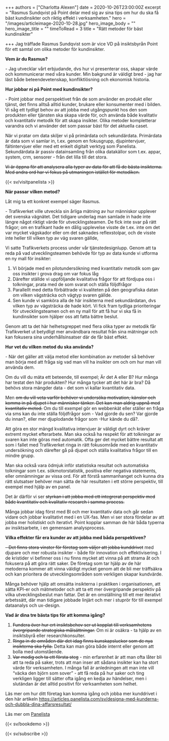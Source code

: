 +++
authors = ["Charlotta Alexen"]
date = 2020-10-26T23:00:00Z
excerpt = "Rasmus Sundqvist på Point delar med sig av sina tips om hur du ska få bäst kundinsikter och riktig effekt i verksamheten."
hero = "/images/articleimage-2020-10-28.jpg"
hero_image_body = ""
hero_image_title = ""
timeToRead = 3
title = "Rätt metoder för bäst kundinsikter"

+++
Jag träffade Rasmus Sundqvist som är vice VD på insiktsbyrån Point för ett samtal om olika metoder för kundinsikter.

**Vem är du Rasmus?**

\- Jag utvecklar vårt erbjudande, dvs hur vi presenterar oss, skapar värde och kommunicerar med våra kunder. Min bakgrund är väldigt bred - jag har läst både beteendevetenskap, konfliktlösning och ekonomisk historia.

**Hur jobbar ni på Point med kundinsikter?**

\- Point jobbar med perspektivet från de som använder en produkt eller tjänst, det finns alltså alltid kunder, brukare eller konsumenter med i bilden. Vi såg ett tydligt behov av att jobba med utgångspunkt hos den som produkten eller tjänsten ska skapa värde för, och använda både kvalitativ och kvantitativ metodik för att skapa insikter. Olika metoder kompletterar varandra och vi använder det som passar bäst för det aktuella caset.

När vi pratar om data skiljer vi på primärdata och sekundärdata. Primärdata är data som vi samlar in, t.ex. genom en fokusgrupp, djupintervjuer, fältintervjuer eller med ett enkelt digitalt verktyg som Panelista. Sekundärdata är passiv datainsamling från olika datakällor som t.ex. appar, system, crm, sensorer - från det lilla till det stora.

~~Vi är öppna för att analysera alla typer av data för att få de bästa insikterna. Med andra ord har vi fokus på utmaningen istället för metodiken.~~

{{< sv/visitpanelista >}}

**När passar vilken metod?**

Låt mig ta ett konkret exempel säger Rasmus.

\- Trafikverket ville utveckla sin årliga mätning av hur människor upplever det svenska vägnätet. Det tidigare underlag man samlade in hade inte längre något riktigt värde för utvecklingsteamen. De fick inte svar på rätt frågor; om en trafikant hade en dålig upplevelse visste de t.ex. inte om det var mycket vägskador eller om det saknades reflexstolpar, och de visste inte heller till vilken typ av väg svaren gällde,

Vi satte Trafikverkets process under vår tjänstedesignlupp. Genom att ta reda på vad utvecklingsteamen behövde för typ av data kunde vi utforma en ny mall för insikter:

1. Vi började med en pilotundersökning med kvantitativ metodik som gav oss insikter i grova drag om var fokus låg
2. Därefter ställde vi uppföljande kvalitativa frågor för att fördjupa oss i tolkningar, prata med de som svarat och ställa följdfrågor
3. Parallellt med detta förbättrade vi kvaliteten på den geografiska datan om vilken vägsträcka och vägtyp svaren gällde.
4. Sen kunde vi samköra alla de här insikterna med sekundärdatan, dvs vilken typ av vägsträcka de hade kört. Vi fick fram tydliga prioriteringar för utvecklingsteamen och en ny mall för att få hur vi ska få in kundinsikter som hjälper oss att fatta bättre beslut.

Genom att ta det här helhetsgreppet med flera olika typer av metodik får Trafikverket ut betydligt mer användbara resultat från sina mätningar och kan fokusera sina underhållsinsatser där de får bäst effekt.

**Hur vet du vilken metod du ska använda?**

\- När det gäller att välja metod eller kombination av metoder så behöver man börja med att fråga sig vad man vill ha insikter om och om hur man vill använda dem.

Om du vill du mäta ett beteende, till exempel; Är det A eller B? Hur många har testat den här produkten? Hur många tycker att det här är bra? Då behövs stora mängder data - det som vi kallar kvantitativ data.

Men ~~om du vill veta varför behöver vi undersöka motivation, känslor och komma in på djupet i hur människor tänker. Det kan man aldrig uppnå med kvantitativ metod.~~ Om du till exempel gör en webbenkät eller ställer en fråga via sms kan du inte ställa följdfrågor som - Vad gjorde du sen? Var gjorde du innan?, eller mer djuplodande frågor som -Hur kände du då?.

Att göra en stor mängd kvalitativa intervjuer är väldigt dyrt och kräver extremt mycket efterarbete. Man ska också ha respekt för att tolkningar av svaren kan inte göras med automatik. Ofta ger det mycket bättre resultat att som i fallet med Trafikverket ringa in rätt fokusområde med en kvantitativ undersökning och därefter gå på djupet och ställa kvalitativa frågor till en mindre grupp.

Man ska också vara ödmjuk inför statistiska resultat och automatiska tolkningar som t.ex. sökmotorstatistik, positiva eller negativa statements, eller omnämningar av vissa ord. För att förstå sammanhanget och kunna dra rätt slutsatser behöver man sätta de här resultaten i ett större perspektiv, till exempel med hjälp av en panel.

Det är därför vi ser ~~styrkan i att jobba med ett integrerat perspektiv med både kvantitativ och kvalitativ research i samma process.~~

Många jobbar idag först med BI och mer kvantitativ data och går sedan vidare och jobbar kvalitativt med i en UX-fas. Men vi ser stora fördelar av att jobba mer holistiskt och iterativt. Point kopplar samman de här båda typerna av insiktsarbete, i en gemensam analysprocess.

**Vilka effekter får era kunder av att jobba med båda perspektiven?**

~~\- Det finns stora vinster för företag som väljer att jobba kunddrivet~~ med djupare och mer robusta insikter - både för innovation och effektivisering. I de kristider vi befinner oss i nu finns mycket att vinna på att strama åt och fokusera på att göra rätt saker. De företag som tar hjälp av de här metoderna kommer att vinna väldigt mycket genom att de bli mer träffsäkra och kan prioritera de utvecklingsområden som verkligen skapar kundvärde.

Många behöver hjälp att omsätta insikterna i praktiken i organisationen, att sätta KPI-er och mätmetoder och att ta ett mer övergripande perspektiv på vilka utvecklingsbeslut man fattar. Det är en omställning till ett mer iterativt arbetssätt, där man tidigare jobbade linjärt och mer i stuprör för till exempel dataanalys och ux-design.

**Vad är dina tre bästa tips för att komma igång?**

1. ~~Fundera över hur ert insiktsbehov ser ut kopplat till verksamhetens övergripande strategiska målsättningar.~~ Om ni är osäkra - ta hjälp av en insiktsbyrå eller researchkonsulter.
2. ~~Ringa in de områden där det idag finns kunskapsluckor som de nya insikterna ska fylla.~~ Detta kan man göra både internt eller genom att bolla med utomstående.
3. ~~Var modig och ta ett första steg~~ - min erfarenhet är att man ofta låter bli att ta reda på saker, trots att man inser att sådana insikter kan ha stort värde för verksamheten. I många fall är anledningen att man inte vill “väcka den björn som sover” - att få reda på hur saker och ting verkligen ligger till sätter ofta igång en kedja av händelser, men i slutändan är det alltid positivt för verksamheten som helhet.

Läs mer om hur ditt företag kan komma igång och jobba mer kunddrivet i den här artikeln https://articles.panelista.com/sv/designa-med-kunderna-och-dubbla-dina-affarsresultat/

Läs mer om [Panelista](https://panelista.com?utm_medium=blogg&utm_source=panelistablogg&utm_campaign=article)

{{< sv/bookdemo >}}

{{< sv/subscribe >}}